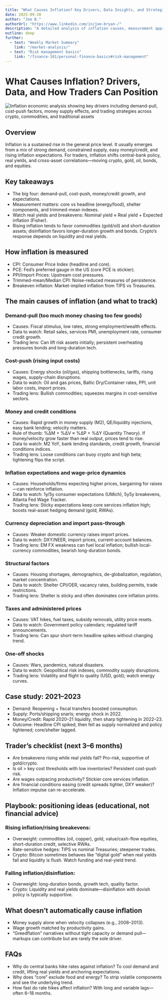 ```yaml
---
title: "What Causes Inflation? Key Drivers, Data Insights, and Strategies for Traders"
date: 2025-09-20
author: "Joe B."
authorUrl: "https://www.linkedin.com/in/joe-bryan-/"
description: "A detailed analysis of inflation causes, measurement approaches, core drivers, and tactical positioning ideas for traders across crypto, commodities, bonds, and equities."
outline: deep
further:
  - text: "Weekly Market Summary"
    link: "/market-analysis/"
  - text: "Risk management basics"
    link: "/finance-101/personal-finance-basics#risk-management"
---
```

# What Causes Inflation? Drivers, Data, and How Traders Can Position

![Inflation economic analysis showing key drivers including demand-pull, cost-push factors, money supply effects, and trading strategies across crypto, commodities, and traditional assets](/img/inflation-causes-drivers-data-trading-strategies.png)

## Overview
Inflation is a sustained rise in the general price level. It usually emerges from a mix of strong demand, constrained supply, easy money/credit, and rising inflation expectations. For traders, inflation shifts central-bank policy, real yields, and cross-asset correlations—moving crypto, gold, oil, bonds, and equities.

## Key takeaways
- The big four: demand-pull, cost-push, money/credit growth, and expectations.
- Measurement matters: core vs headline (energy/food), shelter components, and trimmed-mean indexes.
- Watch real yields and breakevens: Nominal yield ≈ Real yield + Expected inflation (Fisher).
- Rising inflation tends to favor commodities (gold/oil) and short-duration assets; disinflation favors longer-duration growth and bonds. Crypto’s response depends on liquidity and real yields.

## How inflation is measured
- CPI: Consumer Price Index (headline and core).
- PCE: Fed’s preferred gauge in the US (core PCE is stickier).
- PPI/Import Prices: Upstream cost pressures.
- Trimmed-mean/Median CPI: Noise-reduced measures of persistence.
- Breakeven inflation: Market-implied inflation from TIPS vs Treasuries.

## The main causes of inflation (and what to track)

### Demand-pull (too much money chasing too few goods)
- Causes: Fiscal stimulus, low rates, strong employment/wealth effects.
- Data to watch: Retail sales, services PMI, unemployment rate, consumer credit growth.
- Trading lens: Can lift risk assets initially; persistent overheating pressures bonds and long-duration tech.

### Cost-push (rising input costs)
- Causes: Energy shocks (oil/gas), shipping bottlenecks, tariffs, rising wages, supply-chain disruptions.
- Data to watch: Oil and gas prices, Baltic Dry/Container rates, PPI, unit labor costs, import prices.
- Trading lens: Bullish commodities; squeezes margins in cost-sensitive sectors.

### Money and credit conditions
- Causes: Rapid growth in money supply (M2), QE/liquidity injections, easy bank lending; velocity matters.
- Rule of thumb: %ΔM + %ΔV ≈ %ΔP + %ΔY (Quantity Theory). If money/velocity grow faster than real output, prices tend to rise.
- Data to watch: M2 YoY, bank lending standards, credit growth, financial conditions indices.
- Trading lens: Loose conditions can buoy crypto and high beta; tightening flips the script.

### Inflation expectations and wage-price dynamics
- Causes: Households/firms expecting higher prices, bargaining for raises—can reinforce inflation.
- Data to watch: 1y/5y consumer expectations (UMich), 5y5y breakevens, Atlanta Fed Wage Tracker.
- Trading lens: Sticky expectations keep core services inflation high; boosts real-asset hedging demand (gold, RWAs).

### Currency depreciation and import pass-through
- Causes: Weaker domestic currency raises import prices.
- Data to watch: DXY/NEER, import prices, current-account balances.
- Trading lens: EM FX weakness can fuel local inflation; bullish local-currency commodities, bearish long-duration bonds.

### Structural factors
- Causes: Housing shortages, demographics, de-globalization, regulation, market concentration.
- Data to watch: Shelter CPI/OER, vacancy rates, building permits, trade restrictions.
- Trading lens: Shelter is sticky and often dominates core inflation prints.

### Taxes and administered prices
- Causes: VAT hikes, fuel taxes, subsidy removals, utility price resets.
- Data to watch: Government policy calendars; regulated tariff announcements.
- Trading lens: Can spur short-term headline spikes without changing trend.

### One-off shocks
- Causes: Wars, pandemics, natural disasters.
- Data to watch: Geopolitical risk indexes, commodity supply disruptions.
- Trading lens: Volatility and flight to quality (USD, gold); watch energy curves.

## Case study: 2021–2023
- Demand: Reopening + fiscal transfers boosted consumption.
- Supply: Ports/shipping snarls; energy shock in 2022.
- Money/Credit: Rapid 2020–21 liquidity, then sharp tightening in 2022–23.
- Outcome: Headline CPI spiked, then fell as supply normalized and policy tightened; core/shelter lagged.

## Trader’s checklist (next 3–6 months)
- Are breakevens rising while real yields fall? Pro-risk, supportive of gold/crypto.
- Is oil > key cost thresholds with low inventories? Persistent cost-push risk.
- Are wages outpacing productivity? Stickier core services inflation.
- Are financial conditions easing (credit spreads tighter, DXY weaker)? Inflation impulse can re-accelerate.

## Playbook: positioning ideas (educational, not financial advice)

### Rising inflation/rising breakevens:
- Overweight: commodities (oil, copper), gold, value/cash-flow equities, short-duration credit, selective RWAs.
- Rate-sensitive hedges: TIPS vs nominal Treasuries; steepener trades.
- Crypto: Bitcoin sometimes behaves like “digital gold” when real yields fall and liquidity is flush. Watch funding and real-yield trend.

### Falling inflation/disinflation:
- Overweight: long-duration bonds, growth tech, quality factor.
- Crypto: Liquidity and real yields dominate—disinflation with dovish policy is typically supportive.

## What doesn’t automatically cause inflation
- Money supply alone when velocity collapses (e.g., 2008–2013).
- Wage growth matched by productivity gains.
- “Greedflation” narratives without tight capacity or demand pull—markups can contribute but are rarely the sole driver.

## FAQs
- Why do central banks hike rates against inflation? To cool demand and credit, lifting real yields and anchoring expectations.
- Why does “core” exclude food and energy? To strip volatile components and see the underlying trend.
- How fast do rate hikes affect inflation? With long and variable lags—often 6–18 months.